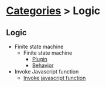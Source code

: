 # [Categories](categories.index.html) > Logic

## Logic

- Finite state machine
  - Finite state machine
    - [Plugin](rex_gfsm.html)
    - [Behavior](rex_fsm.html)
- Invoke Javascript function
  - [Invoke javascript function](rex_jsshell.html)